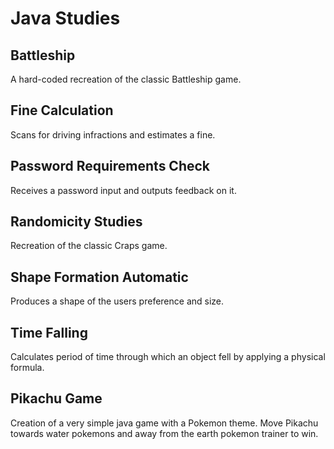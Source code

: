 # Java Studies

## Battleship

A hard-coded recreation of the classic Battleship game.

## Fine Calculation

Scans for driving infractions and estimates a fine.

## Password Requirements Check

Receives a password input and outputs feedback on it.

## Randomicity Studies

Recreation of the classic Craps game.

## Shape Formation Automatic

Produces a shape of the users preference and size.

## Time Falling

Calculates period of time through which an object fell by applying a physical formula.

## Pikachu Game

Creation of a very simple java game with a Pokemon theme. Move Pikachu towards water pokemons and away from the earth pokemon trainer to win.